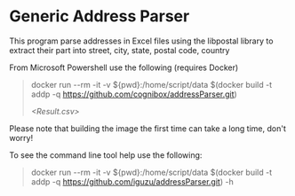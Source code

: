 # Generic Address Parser

This program parse addresses in Excel files using the libpostal library to extract their part into street, city, state, postal code, country

From Microsoft Powershell use the following (requires Docker)
> docker run --rm -it -v $&#x7b;pwd&#x7d;:/home/script/data $(docker build -t addp -q https://github.com/cognibox/addressParser.git) <address file.xlsx> <Result.csv>

Please note that building the image the first time can take a long time, don't worry!

To see the command line tool help use the following:

> docker run --rm -it -v $&#x7b;pwd&#x7d;:/home/script/data $(docker build -t addp -q https://github.com/iguzu/addressParser.git) -h
